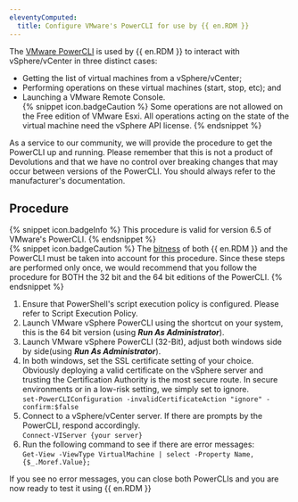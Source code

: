 ```yaml
---
eleventyComputed:
  title: Configure VMware's PowerCLI for use by {{ en.RDM }}
---
```

The [VMware PowerCLI](http://www.vmware.com/support/developer/PowerCLI/index.html) is used by {{ en.RDM }} to interact with vSphere/vCenter in three distinct cases:
* Getting the list of virtual machines from a vSphere/vCenter;
* Performing operations on these virtual machines (start, stop, etc); and
* Launching a VMware Remote Console.  
{% snippet icon.badgeCaution %}
Some operations are not allowed on the Free edition of VMware Esxi. All operations acting on the state of the virtual machine need the vSphere API license.
{% endsnippet %}  

As a service to our community, we will provide the procedure to get the PowerCLI up and running. Please remember that this is not a product of Devolutions and that we have no control over breaking changes that may occur between versions of the PowerCLI. You should always refer to the manufacturer's documentation.

## Procedure
{% snippet icon.badgeInfo %}
This procedure is valid for version 6.5 of VMware's PowerCLI.
{% endsnippet %}  
{% snippet icon.badgeCaution %}
The [bitness](https://en.wiktionary.org/wiki/bitness) of both {{ en.RDM }} and the PowerCLI must be taken into account for this procedure. Since these steps are performed only once, we would recommend that you follow the procedure for BOTH the 32 bit and the 64 bit editions of the PowerCLI.
{% endsnippet %}  

1. Ensure that PowerShell's script execution policy is configured. Please refer to Script Execution Policy.
1. Launch VMware vSphere PowerCLI using the shortcut on your system, this is the 64 bit version (using ***Run As Administrator***).
1. Launch VMware vSphere PowerCLI (32-Bit), adjust both windows side by side(using ***Run As Administrator***).
1. In both windows, set the SSL certificate setting of your choice. Obviously deploying a valid certificate on the vSphere server and trusting the Certification Authority is the most secure route. In secure environments or in a low-risk setting, we simply set to ignore.  
`set-PowerCLIConfiguration -invalidCertificateAction "ignore" -confirm:$false`
1. Connect to a vSphere/vCenter server. If there are prompts by the PowerCLI, respond accordingly.  
`Connect-VIServer {your server}`
1. Run the following command to see if there are error messages:  
`Get-View -ViewType VirtualMachine | select -Property Name, {$_.Moref.Value};`

If you see no error messages, you can close both PowerCLIs and you are now ready to test it using {{ en.RDM }}
